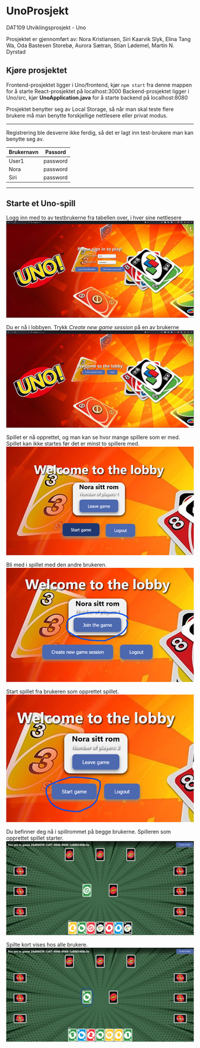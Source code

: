 # UnoProsjekt

DAT109 Utviklingsprosjekt - Uno

Prosjektet er gjennomført av:
Nora Kristiansen, Siri Kaarvik Slyk, Elina Tang Wa, Oda Bastesen Storebø, Aurora Sætran, Stian Lødemel, Martin N. Dyrstad

## Kjøre prosjektet

Frontend-prosjektet ligger i Uno/frontend, kjør `npm start` fra denne mappen for å starte React-prosjektet på localhost:3000
Backend-prosjektet ligger i Uno/src, kjør **UnoApplication.java** for å starte backend på localhost:8080

Prosjektet benytter seg av Local Storage, så når man skal teste flere brukere må man benytte forskjellige nettlesere eller privat modus.

---

Registrering ble desverre ikke ferdig, så det er lagt inn test-brukere man kan benytte seg av.

| Brukernavn | Passord  |
| ---------- | :------: |
| User1      | password |
| Nora       | password |
| Siri       | password |

---

## Starte et Uno-spill

Logg inn med to av testbrukerne fra tabellen over, i hver sine nettlesere
![login](./Uno/UnoBilder/login.png)

Du er nå i lobbyen. Trykk *Create new game session* på en av brukerne
![lobby 1](./Uno/UnoBilder/lobby1.png)

Spillet er nå opprettet, og man kan se hvor mange spillere som er med. Spillet kan ikke startes før det er minst to spillere med.
![lobby 2](./Uno/UnoBilder/lobby2.png)

Bli med i spillet med den andre brukeren.
![lobby 3](./Uno/UnoBilder/lobby3.png)

Start spillet fra brukeren som opprettet spillet.
![lobby 4](./Uno/UnoBilder/lobby4.png)

Du befinner deg nå i spillrommet på begge brukerne. Spilleren som opprettet spillet starter.
![gameroom 1](./Uno/UnoBilder/gameroom1.png)

Spilte kort vises hos alle brukere.
![gameroom 2](./Uno/UnoBilder/gameroom2.png)
